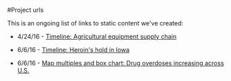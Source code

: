 #Project urls

This is an ongoing list of links to static content we've created:

* 4/24/16 - [Timeline: Agricultural equipment supply chain](http://www.thegazette.com/subject/news/links-in-the-agricultural-equipment-supply-chain-the-iron-range-20160424)

* 6/6/16 - [Timeline: Heroin's hold in Iowa](http://www.thegazette.com/subject/news/heroins-hold-how-iowans-struggle-x2014-and-sometimes-succeed-x2014-in-overcoming-opioid-addiction-20160605)

* 6/6/16 - [Map multiples and box chart: Drug overdoses increasing across U.S.](http://www.thegazette.com/subject/news/heroins-hold-how-iowans-struggle-x2014-and-sometimes-succeed-x2014-in-overcoming-opioid-addiction-20160605)